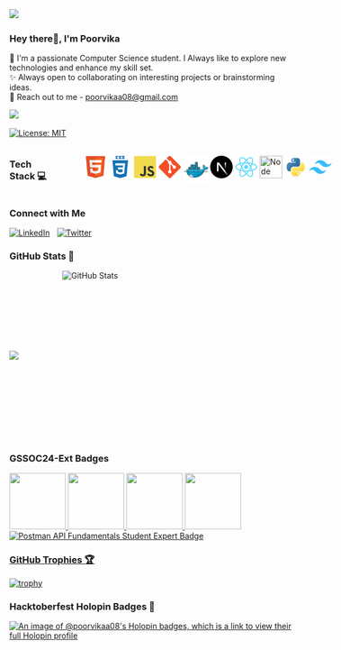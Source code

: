 <img src="https://github.com/Anmol-Baranwal/Cool-GIFs-For-GitHub/assets/74038190/d48893bd-0757-481c-8d7e-ba3e163feae7" />

### Hey there👋, I'm Poorvika

🌱 I'm a passionate Computer Science student. I Always like to explore new technologies and enhance my skill set.  
✨ Always open to collaborating on interesting projects or brainstorming ideas.  
📧 Reach out to me - <a href="mailto:poorvikaa08@gmail.com">poorvikaa08@gmail.com</a>

![](https://komarev.com/ghpvc/?username=poorvikaa08&color=blue)

[![License: MIT](https://img.shields.io/badge/License-MIT-yellow.svg)](https://opensource.org/licenses/MIT)



<div style="display: flex; align-items: center; gap: 50px;">
    <h3>Tech Stack 💻 </h3>
    <p style="display: flex; gap: 15;" align="left">
        <img src="https://github.com/devicons/devicon/blob/master/icons/html5/html5-original.svg" title="HTML5" alt="HTML" width="40" height="40"/>&nbsp;
        <img width="5" />
        <img src="https://github.com/devicons/devicon/blob/master/icons/css3/css3-plain-wordmark.svg" title="CSS3" alt="CSS" width="40" height="40"/>&nbsp;
        <img width="5" />
        <img src="https://github.com/devicons/devicon/blob/master/icons/javascript/javascript-original.svg" title="JavaScript" alt="CSS" width="40" height="40"/>&nbsp;
        <img width="5" />
        <img src="https://github.com/devicons/devicon/blob/master/icons/git/git-original.svg" title="Git" alt="Git" width="40" height="40"/>&nbsp;
        <img width="5" />
        <img src="https://github.com/devicons/devicon/blob/master/icons/docker/docker-original.svg" title="Docker" width="45" height="50"/>&nbsp;
        <img width="5" />
        <img src="https://github.com/devicons/devicon/blob/master/icons/nextjs/nextjs-original.svg" title="NextJS" width="40" height="40"/>&nbsp; 
        <img width="5" />
        <img src="https://github.com/devicons/devicon/blob/master/icons/react/react-original.svg" title="React" alt="Git" width="40" height="40"/>&nbsp;
        <img width="5" />
        <img src="https://cdn.simpleicons.org/nodedotjs/339933" title="Node" width="40" height="40"/>&nbsp;
        <img width="5" />
        <img src="https://github.com/devicons/devicon/blob/master/icons/python/python-original.svg" title="Python" alt="Python" width="40" height="40"/>&nbsp;  
        <img width="5" />
        <img src="https://github.com/devicons/devicon/blob/master/icons/tailwindcss/tailwindcss-original.svg" title="Tailwind" alt="tailwind" width="40" height="40"/>&nbsp;  
    </p>
</div>

### Connect with Me

[![LinkedIn](https://img.shields.io/badge/LinkedIn-%230077B5.svg?style=for-the-badge&logo=linkedin&logoColor=white)](https://www.linkedin.com/in/poorvika-k-b/)
<img width="5" />
[![Twitter](https://img.shields.io/badge/Twitter-%231DA1F2.svg?style=for-the-badge&logo=twitter&logoColor=white)](https://twitter.com/_poorvikaa)



### GitHub Stats 🌟
<div style="display: flex; align-items: center; gap: 30px;">
  <img src="https://user-images.githubusercontent.com/74038190/221352975-94759904-aa4c-4032-a8ab-b546efb9c478.gif" width="400" style="margin-right: 10px;">
  <img src="https://github-readme-stats.vercel.app/api?username=poorvikaa08&show_icons=true&theme=radical" alt="GitHub Stats" width="410" height="300"/>
</div>



### GSSOC24-Ext Badges
<div style='display:flex; align-items:center; gap: 10px;' align='left'><a href="[https://gssoc.girlscript.tech/leaderboard](https://gssoc.girlscript.tech/leaderboard?year=2024Extd)">
  <img src="https://raw.githubusercontent.com/GSSoC24/Postman-Challenge/main/docs/assets/1.png" width="100px" height="100px" />
  <img src="https://raw.githubusercontent.com/GSSoC24/Postman-Challenge/main/docs/assets/2.png" width="100px" height="100px" />
  <img src="https://raw.githubusercontent.com/GSSoC24/Postman-Challenge/main/docs/assets/3.png" width="100px" height="100px" />
  <img src="https://raw.githubusercontent.com/GSSoC24/Postman-Challenge/main/docs/assets/4.png" width="100px" height="100px" />
  <img src="https://api.badgr.io/public/assertions/YF3O-oljTf6rGaWbcHZHgQ/image" alt="Postman API Fundamentals Student Expert Badge" width="100" height="100"/>

</div>


### GitHub Trophies 🏆
[![trophy](https://github-profile-trophy.vercel.app/?username=poorvikaa08&theme=monokai&no-frame=true&row=1&column=6&margin-w=15&margin-h=15)](https://github.com/poorvikaa08)


### Hacktoberfest Holopin Badges 🏅
[![An image of @poorvikaa08's Holopin badges, which is a link to view their full Holopin profile](https://holopin.me/poorvikaa08)](https://holopin.io/@poorvikaa08)
